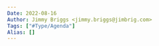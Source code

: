 ```yaml
---
Date: 2022-08-16
Author: Jimmy Briggs <jimmy.briggs@jimbrig.com>
Tags: ["#Type/Agenda"]
Alias: []
---
```


